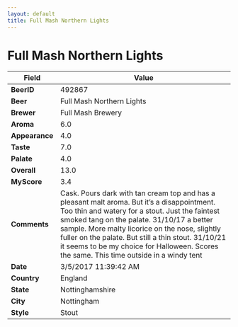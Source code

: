 ```yaml
---
layout: default
title: Full Mash Northern Lights
---
```


# Full Mash Northern Lights

| Field         | Value     |
|---------------|-----------|
| **BeerID** | 492867 |
| **Beer** | Full Mash Northern Lights |
| **Brewer** | Full Mash Brewery |
| **Aroma** | 6.0 |
| **Appearance** | 4.0 |
| **Taste** | 7.0 |
| **Palate** | 4.0 |
| **Overall** | 13.0 |
| **MyScore** | 3.4 |
| **Comments** | Cask. Pours dark with tan cream top and has a pleasant malt aroma. But it’s a disappointment. Too thin and watery for a stout. Just the faintest smoked tang on the palate. 31/10/17 a better sample. More malty licorice on the nose, slightly fuller on the palate.  But still a thin stout. 31/10/21 it seems to be my choice for Halloween. Scores the same. This time outside in a windy tent  |
| **Date** | 3/5/2017 11:39:42 AM |
| **Country** | England |
| **State** | Nottinghamshire |
| **City** | Nottingham |
| **Style** | Stout |
